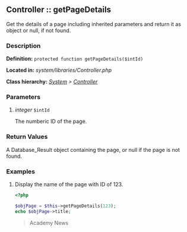 
Controller :: getPageDetails
-------------------------------------------

Get the details of a page including inherited parameters and return it as object or null, if not found.


### Description ###

**Definition:** `protected function getPageDetails($intId)`

**Located in:** *system/libraries/Controller.php*

**Class hierarchy:** *[System](../System.md) > [Controller](../Controller.md)*


### Parameters ###

1. *integer* `$intId`

	The numberic ID of the page.


### Return Values ###

A Database_Result object containing the page, or null if the page is not found.


### Examples ###

1. Display the name of the page with ID of 123.

	```php
	<?php

	$objPage = $this->getPageDetails(123);
	echo $objPage->title;
	```
	> Academy News


